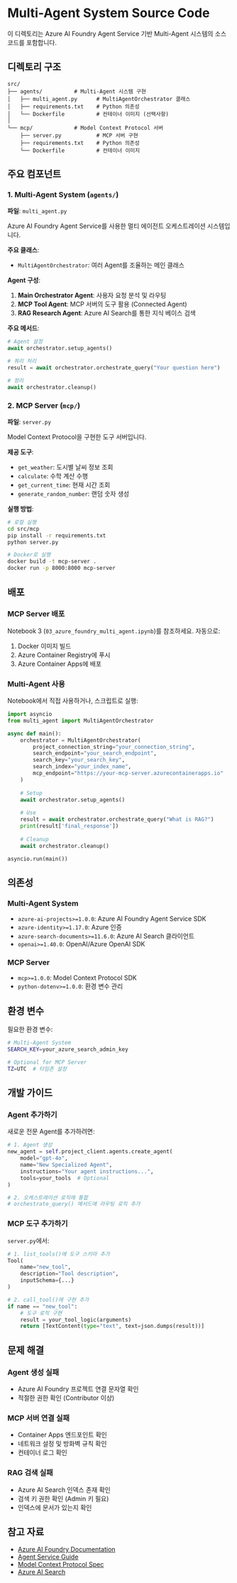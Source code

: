 # Multi-Agent System Source Code

이 디렉토리는 Azure AI Foundry Agent Service 기반 Multi-Agent 시스템의 소스 코드를 포함합니다.

## 디렉토리 구조

```
src/
├── agents/          # Multi-Agent 시스템 구현
│   ├── multi_agent.py      # MultiAgentOrchestrator 클래스
│   ├── requirements.txt    # Python 의존성
│   └── Dockerfile          # 컨테이너 이미지 (선택사항)
│
└── mcp/             # Model Context Protocol 서버
    ├── server.py           # MCP 서버 구현
    ├── requirements.txt    # Python 의존성
    └── Dockerfile          # 컨테이너 이미지
```

## 주요 컴포넌트

### 1. Multi-Agent System (`agents/`)

**파일**: `multi_agent.py`

Azure AI Foundry Agent Service를 사용한 멀티 에이전트 오케스트레이션 시스템입니다.

**주요 클래스**:
- `MultiAgentOrchestrator`: 여러 Agent를 조율하는 메인 클래스

**Agent 구성**:
1. **Main Orchestrator Agent**: 사용자 요청 분석 및 라우팅
2. **MCP Tool Agent**: MCP 서버의 도구 활용 (Connected Agent)
3. **RAG Research Agent**: Azure AI Search를 통한 지식 베이스 검색

**주요 메서드**:
```python
# Agent 설정
await orchestrator.setup_agents()

# 쿼리 처리
result = await orchestrator.orchestrate_query("Your question here")

# 정리
await orchestrator.cleanup()
```

### 2. MCP Server (`mcp/`)

**파일**: `server.py`

Model Context Protocol을 구현한 도구 서버입니다.

**제공 도구**:
- `get_weather`: 도시별 날씨 정보 조회
- `calculate`: 수학 계산 수행
- `get_current_time`: 현재 시간 조회
- `generate_random_number`: 랜덤 숫자 생성

**실행 방법**:
```bash
# 로컬 실행
cd src/mcp
pip install -r requirements.txt
python server.py

# Docker로 실행
docker build -t mcp-server .
docker run -p 8000:8000 mcp-server
```

## 배포

### MCP Server 배포

Notebook 3 (`03_azure_foundry_multi_agent.ipynb`)를 참조하세요. 자동으로:
1. Docker 이미지 빌드
2. Azure Container Registry에 푸시
3. Azure Container Apps에 배포

### Multi-Agent 사용

Notebook에서 직접 사용하거나, 스크립트로 실행:

```python
import asyncio
from multi_agent import MultiAgentOrchestrator

async def main():
    orchestrator = MultiAgentOrchestrator(
        project_connection_string="your_connection_string",
        search_endpoint="your_search_endpoint",
        search_key="your_search_key",
        search_index="your_index_name",
        mcp_endpoint="https://your-mcp-server.azurecontainerapps.io"
    )
    
    # Setup
    await orchestrator.setup_agents()
    
    # Use
    result = await orchestrator.orchestrate_query("What is RAG?")
    print(result['final_response'])
    
    # Cleanup
    await orchestrator.cleanup()

asyncio.run(main())
```

## 의존성

### Multi-Agent System
- `azure-ai-projects>=1.0.0`: Azure AI Foundry Agent Service SDK
- `azure-identity>=1.17.0`: Azure 인증
- `azure-search-documents>=11.6.0`: Azure AI Search 클라이언트
- `openai>=1.40.0`: OpenAI/Azure OpenAI SDK

### MCP Server
- `mcp>=1.0.0`: Model Context Protocol SDK
- `python-dotenv>=1.0.0`: 환경 변수 관리

## 환경 변수

필요한 환경 변수:

```bash
# Multi-Agent System
SEARCH_KEY=your_azure_search_admin_key

# Optional for MCP Server
TZ=UTC  # 타임존 설정
```

## 개발 가이드

### Agent 추가하기

새로운 전문 Agent를 추가하려면:

```python
# 1. Agent 생성
new_agent = self.project_client.agents.create_agent(
    model="gpt-4o",
    name="New Specialized Agent",
    instructions="Your agent instructions...",
    tools=your_tools  # Optional
)

# 2. 오케스트레이션 로직에 통합
# orchestrate_query() 메서드에 라우팅 로직 추가
```

### MCP 도구 추가하기

`server.py`에서:

```python
# 1. list_tools()에 도구 스키마 추가
Tool(
    name="new_tool",
    description="Tool description",
    inputSchema={...}
)

# 2. call_tool()에 구현 추가
if name == "new_tool":
    # 도구 로직 구현
    result = your_tool_logic(arguments)
    return [TextContent(type="text", text=json.dumps(result))]
```

## 문제 해결

### Agent 생성 실패
- Azure AI Foundry 프로젝트 연결 문자열 확인
- 적절한 권한 확인 (Contributor 이상)

### MCP 서버 연결 실패
- Container Apps 엔드포인트 확인
- 네트워크 설정 및 방화벽 규칙 확인
- 컨테이너 로그 확인

### RAG 검색 실패
- Azure AI Search 인덱스 존재 확인
- 검색 키 권한 확인 (Admin 키 필요)
- 인덱스에 문서가 있는지 확인

## 참고 자료

- [Azure AI Foundry Documentation](https://learn.microsoft.com/azure/ai-foundry/)
- [Agent Service Guide](https://learn.microsoft.com/azure/ai-foundry/concepts/agents)
- [Model Context Protocol Spec](https://spec.modelcontextprotocol.io/)
- [Azure AI Search](https://learn.microsoft.com/azure/search/)
